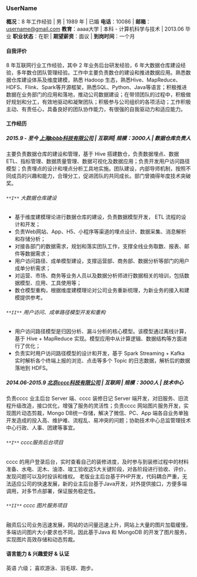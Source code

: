 ### UserName

 **概况**：8 年工作经验  | 男  | 1989 年 | 已婚
 **电话**：10086  | **邮箱**：username@gmail.com
 **教育**：aaaa大学 | 本科 - 计算机科学与技术 | 2013.06 毕业
 **职业状态**：在职 | **期望薪资**：面议 | **到岗时间**：一个月

#### 自我评价

8 年互联网行业工作经验，其中 2 年业务后台研发经验，6 年大数据仓库建设经验，多年数仓团队管理经验。工作中主要负责数仓的建设和推进数据应用。熟悉数据仓库建设体系及维度建模，熟悉 Hadoop 生态，熟悉Hive、MapReduce、HDFS、Flink、Spark等开源框架，熟悉SQL、Python、Java等语言；积极推进数据在业务部门的应用和落地，推动公司数据建设；在带领团队的过程中，积极做好规划和分工，有效地驱动和凝聚团队；积极参与公司组织的各项活动；工作积极主动、有责任心，具备良好的团队协作能力，有很强的自我驱动力和适应能力。

#### 工作经历

##### 2015.9 - 至今 [上海bbbb科技有限公司](http://www.bbbb.com) | 互联网| 规模：3000人 | 数据仓库负责人

主要负责数据仓库的建设和管理，基于 Hive 搭建数仓，负责数据埋点、数据ETL、指标管理、数据质量管理、数据可视化及数据应用；负责开发用户访问路径模型；负责埋点的设计和埋点分析工具地实施。团队建设，内部导师机制，按照不同成员的兴趣和能力，合理分工，促进团队的共同成长。部门曾摘得年度技术突破奖。

###### `**I**` 大数据仓库建设

- 基于维度建模理论进行数据仓库的建设，负责数据模型开发， ETL 流程的设计和开发；
- 负责Web网站、App、H5、小程序等渠道的埋点设计、数据采集、消息解析和存储分析；
- 对接各部门的数据需求，规划和落实团队工作，支撑全线业务取数、报表、邮件等数据需求；
- 用户访问路径、成单模型建设，支撑运营部、商务部、数据分析等部门的用户成单分析需求；
- 对运营、市场、商务等业务人员以及数据分析师进行数据相关的培训，包括数据模型、应用、工具使用等；
- 数仓模型重构，根据维度建模理论对公司业务重新梳理，为新业务的接入和建模提供参考。

###### `**II**` 用户访问、成单路径模型开发和重构

- 用户访问路径模型是归因分析、漏斗分析的核心模型。该模型通过离线计算，基于 Hive + MapReduce 实现。模型应用中从计算逻辑、数据结构等方面进行了优化；
- 负责实时用户访问路径模型的设计和开发，基于 Spark Streaming + Kafka 实时解析各个终端上报的浏览、点击等多个 Topic 的日志数据，解析后的数据落地到 HDFS。

##### 2014.06-2015.9 [北京cccc科技有限公司](http://www.cccc.com) | 互联网 | 规模：3000人 | 技术中心

负责cccc 业主后台 Server 端、cccc 装修日记 Server 端开发，对旧服务、旧流程升级改造，接口优化，增强了服务的灵活性；负责cccc 网站图片服务开发，实现图片动态剪裁，Mongo DB统一存储，解决了微信、PC、App 端各自业务单独开发造成的投入高、维护难、流程乱、易冲突的问题；协助技术中心总监管理技术中心行政、人事、团建等事宜。

###### `**I**` cccc服务后台项目

cccc 的用户登录后台，实时查看自己的装修进度，及时参与到装修过程中的材料准备、水电、泥木、油漆、竣工验收这5大关键阶段，对各阶段进行验收、评价，发现问题可以及时投诉和维权。
老版业主后台基于PHP开发，代码耦合严重，无法适应公司的快速发展，新的业主后台基于Java开发，对外提供接口，方便多端调用，对多节点部署，保证服务稳定性。

###### `**II**` cccc 图片服务项目

融资后公司业务迅速发展，网站的访问量迅速上升，网站上大量的图片加载缓慢，多端访问图片大小要求也不同，因此基于Java 和 MongoDB 的开发了图片服务，实现图片高效存储和动态剪裁。

#### 语言能力 & 兴趣爱好 & 认证

英语 六级；
喜欢游泳、羽毛球、跑步。
